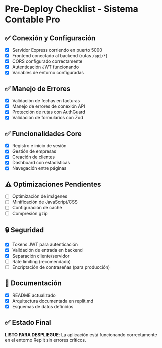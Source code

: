 # Pre-Deploy Checklist - Sistema Contable Pro

## ✅ Conexión y Configuración
- [x] Servidor Express corriendo en puerto 5000
- [x] Frontend conectado al backend (rutas `/api/*`)
- [x] CORS configurado correctamente
- [x] Autenticación JWT funcionando
- [x] Variables de entorno configuradas

## ✅ Manejo de Errores
- [x] Validación de fechas en facturas
- [x] Manejo de errores de conexión API
- [x] Protección de rutas con AuthGuard
- [x] Validación de formularios con Zod

## ✅ Funcionalidades Core
- [x] Registro e inicio de sesión
- [x] Gestión de empresas
- [x] Creación de clientes
- [x] Dashboard con estadísticas
- [x] Navegación entre páginas

## ⚠️ Optimizaciones Pendientes
- [ ] Optimización de imágenes
- [ ] Minificación de JavaScript/CSS
- [ ] Configuración de caché
- [ ] Compresión gzip

## 🔒 Seguridad
- [x] Tokens JWT para autenticación
- [x] Validación de entrada en backend
- [x] Separación cliente/servidor
- [ ] Rate limiting (recomendado)
- [ ] Encriptación de contraseñas (para producción)

## 📝 Documentación
- [x] README actualizado
- [x] Arquitectura documentada en replit.md
- [x] Esquemas de datos definidos

## ✅ Estado Final
**LISTO PARA DESPLIEGUE**: La aplicación está funcionando correctamente en el entorno Replit sin errores críticos.